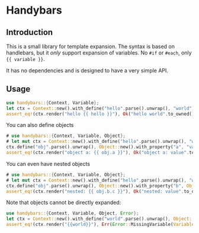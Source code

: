 # Handybars

## Introduction

This is a small library for template expansion. The syntax is based on
handlebars, but it _only_ support expansion of variables. No `#if` or `#each`,
only `{{ variable }}`.

It has no dependencies and is designed to have a very simple API.


## Usage

```rust
use handybars::{Context, Variable};
let ctx = Context::new().with_define("hello".parse().unwrap(), "world");
assert_eq!(ctx.render("hello {{ hello }}"), Ok("hello world".to_owned()));
```
You can also define objects
```rust
# use handybars::{Context, Variable, Object};
# let mut ctx = Context::new().with_define("hello".parse().unwrap(), "world");
ctx.define("obj".parse().unwrap(), Object::new().with_property("a", "value"));
assert_eq!(ctx.render("object a: {{ obj.a }}"), Ok("object a: value".to_owned()));
```
You can even have nested objects
```rust
# use handybars::{Context, Variable, Object};
# let mut ctx = Context::new().with_define("hello".parse().unwrap(), "world");
ctx.define("obj".parse().unwrap(), Object::new().with_property("b", Object::new().with_property("c", "value")));
assert_eq!(ctx.render("nested: {{ obj.b.c }}"), Ok("nested: value".to_owned()));
```

Note that objects cannot be directly expanded:

```rust
use handybars::{Context, Variable, Object, Error};
let ctx = Context::new().with_define("world".parse().unwrap(), Object::new().with_property("a", "p1"));
assert_eq!(ctx.render("{{world}}"), Err(Error::MissingVariable(Variable::single("world"))));
```
